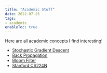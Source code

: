 ```yaml
---
title: "Academic Stuff" 
date: 2022-07-25
tags:
- academic
enableToc: true
---
```


Here are all academic concepts I find interesting!
- [Stochastic Gradient Descent](notes/GradDesc.md)
- [Back Propagation](notes/BackProp.md)
- [Bloom Filter](notes/Bloom.md)
- [Stanford CS224N](notes/CS224N.md)